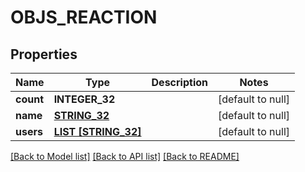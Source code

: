 # OBJS_REACTION

## Properties
Name | Type | Description | Notes
------------ | ------------- | ------------- | -------------
**count** | **INTEGER_32** |  | [default to null]
**name** | [**STRING_32**](STRING_32.md) |  | [default to null]
**users** | [**LIST [STRING_32]**](STRING_32.md) |  | [default to null]

[[Back to Model list]](../README.md#documentation-for-models) [[Back to API list]](../README.md#documentation-for-api-endpoints) [[Back to README]](../README.md)


